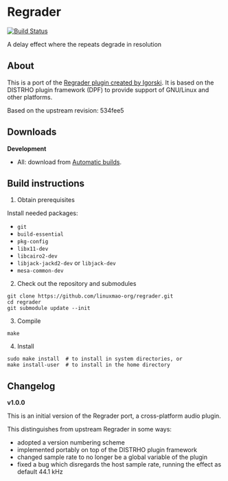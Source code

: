 # Regrader

[![Build Status](https://travis-ci.com/linuxmao-org/regrader-port.svg?branch=master)](https://travis-ci.com/linuxmao-org/regrader-port)

A delay effect where the repeats degrade in resolution

## About

This is a port of the [Regrader plugin created by Igorski](https://github.com/igorski/regrader/).
It is based on the DISTRHO plugin framework (DPF) to provide support of
GNU/Linux and other platforms.

Based on the upstream revision: 534fee5

## Downloads

**Development**

- All: download from [Automatic builds](https://github.com/linuxmao-org/regrader/releases/tag/automatic).

## Build instructions

1. Obtain prerequisites

Install needed packages:

- `git`
- `build-essential`
- `pkg-config`
- `libx11-dev`
- `libcairo2-dev`
- `libjack-jackd2-dev` or `libjack-dev`
- `mesa-common-dev`

2. Check out the repository and submodules

```
git clone https://github.com/linuxmao-org/regrader.git
cd regrader
git submodule update --init
```

3. Compile

```
make
```

4. Install

```
sudo make install  # to install in system directories, or
make install-user  # to install in the home directory
```

## Changelog

**v1.0.0**

This is an initial version of the Regrader port, a cross-platform audio plugin.

This distinguishes from upstream Regrader in some ways:
- adopted a version numbering scheme
- implemented portably on top of the DISTRHO plugin framework
- changed sample rate to no longer be a global variable of the plugin
- fixed a bug which disregards the host sample rate, running the effect as default 44.1 kHz

